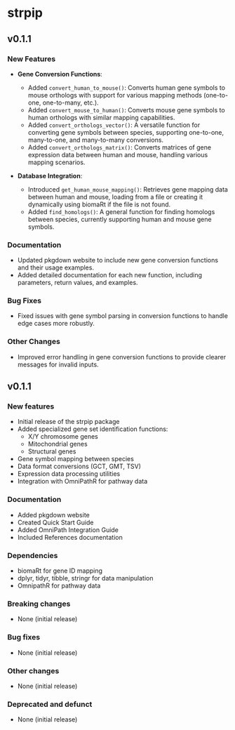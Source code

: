 
# strpip

## v0.1.1

### New Features
* **Gene Conversion Functions**:
  - Added `convert_human_to_mouse()`: Converts human gene symbols to mouse orthologs with support for various mapping methods (one-to-one, one-to-many, etc.).
  - Added `convert_mouse_to_human()`: Converts mouse gene symbols to human orthologs with similar mapping capabilities.
  - Added `convert_orthologs_vector()`: A versatile function for converting gene symbols between species, supporting one-to-one, many-to-one, and many-to-many conversions.
  - Added `convert_orthologs_matrix()`: Converts matrices of gene expression data between human and mouse, handling various mapping scenarios.

* **Database Integration**:
  - Introduced `get_human_mouse_mapping()`: Retrieves gene mapping data between human and mouse, loading from a file or creating it dynamically using biomaRt if the file is not found.
  - Added `find_homologs()`: A general function for finding homologs between species, currently supporting human and mouse gene symbols.

### Documentation
* Updated pkgdown website to include new gene conversion functions and their usage examples.
* Added detailed documentation for each new function, including parameters, return values, and examples.

### Bug Fixes
* Fixed issues with gene symbol parsing in conversion functions to handle edge cases more robustly.

### Other Changes
* Improved error handling in gene conversion functions to provide clearer messages for invalid inputs.


## v0.1.1
### New features
- Initial release of the strpip package
- Added specialized gene set identification functions:
  - X/Y chromosome genes
  - Mitochondrial genes
  - Structural genes
- Gene symbol mapping between species
- Data format conversions (GCT, GMT, TSV)
- Expression data processing utilities
- Integration with OmniPathR for pathway data

### Documentation
- Added pkgdown website
- Created Quick Start Guide
- Added OmniPath Integration Guide
- Included References documentation

### Dependencies
- biomaRt for gene ID mapping
- dplyr, tidyr, tibble, stringr for data manipulation
- OmnipathR for pathway data

### Breaking changes
- None (initial release)

### Bug fixes
- None (initial release)

### Other changes
- None (initial release)

### Deprecated and defunct
- None (initial release)

